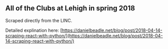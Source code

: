 ## All of the Clubs at Lehigh in spring 2018

Scraped directly from the LINC.

Detailed explination here: [https://danielbeadle.net/blog/post/2018-04-14-scraping-react-with-python/](https://danielbeadle.net/blog/post/2018-04-14-scraping-react-with-python/)
